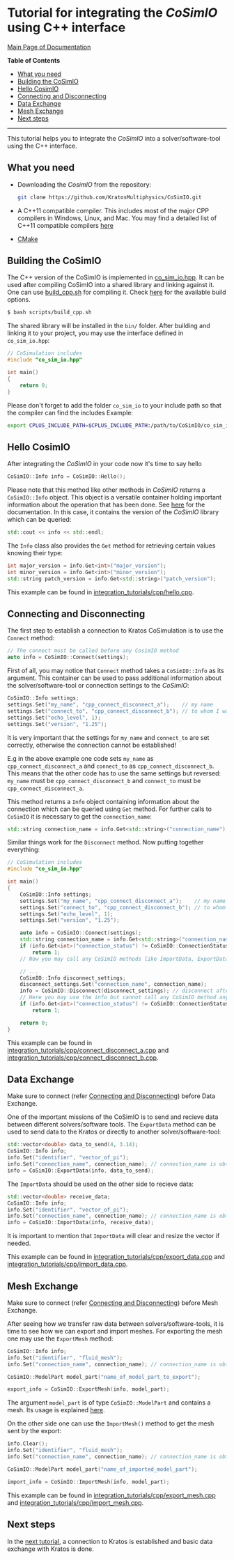 # Tutorial for integrating the _CoSimIO_ using C++ interface

[Main Page of Documentation](https://kratosmultiphysics.github.io/CoSimIO/)

**Table of Contents**
<!-- @import "[TOC]" {cmd="toc" depthFrom=2 depthTo=6 orderedList=false} -->

<!-- code_chunk_output -->

- [What you need](#what-you-need)
- [Building the CoSimIO](#building-the-cosimio)
- [Hello CosimIO](#hello-cosimio)
- [Connecting and Disconnecting](#connecting-and-disconnecting)
- [Data Exchange](#data-exchange)
- [Mesh Exchange](#mesh-exchange)
- [Next steps](#next-steps)

<!-- /code_chunk_output -->
---

This tutorial helps you to integrate the _CoSimIO_ into a solver/software-tool using the C++ interface.

## What you need
- Downloading the _CosimIO_ from the repository:
  ```bash
  git clone https://github.com/KratosMultiphysics/CoSimIO.git
  ```

- A C++11 compatible compiler. This includes most of the major CPP compilers in Windows, Linux, and Mac. You may find a detailed list of C++11 compatible compilers [here](https://en.cppreference.com/w/cpp/compiler_support#cpp11)

- [CMake](https://cmake.org/)

## Building the CoSimIO
The C++ version of the CoSimIO is implemented in [co_sim_io.hpp](https://github.com/KratosMultiphysics/CoSimIO/blob/master/co_sim_io/co_sim_io.hpp). It can be used after compiling CoSimIO into a shared library and linking against it. One can use [build_cpp.sh](https://github.com/KratosMultiphysics/CoSimIO/blob/master/scripts/build_cpp.sh) for compiling it. Check [here](../../build_options.md) for the available build options.

```bash
$ bash scripts/build_cpp.sh
```

The shared library will be installed in the `bin/` folder. After building and linking it to your project, you may use the interface defined in `co_sim_io.hpp`:

```c++
// CoSimulation includes
#include "co_sim_io.hpp"

int main()
{
    return 0;
}
```

Please don't forget to add the folder `co_sim_io` to your include path so that the compiler can find the includes
Example:
```bash
export CPLUS_INCLUDE_PATH=$CPLUS_INCLUDE_PATH:/path/to/CoSimIO/co_sim_io
```


## Hello CosimIO
After integrating the _CoSimIO_ in your code now it's time to say hello

```c++
CoSimIO::Info info = CoSimIO::Hello();
```

Please note that this method like other methods in _CoSimIO_ returns a `CoSimIO::Info` object. This object is a versatile container holding important information about the operation that has been done. See [here](../../info/info_cpp.md) for the documentation. In this case, it contains the version of the _CoSimIO_ library which can be queried:

```c++
std::cout << info << std::endl;
```

The `Info` class also provides the `Get` method for retrieving certain values knowing their type:

```c++
int major_version = info.Get<int>("major_version");
int minor_version = info.Get<int>("minor_version");
std::string patch_version = info.Get<std::string>("patch_version");
```

This example can be found in [integration_tutorials/cpp/hello.cpp](https://github.com/KratosMultiphysics/CoSimIO/blob/master/tests/integration_tutorials/cpp/hello.cpp).


## Connecting and Disconnecting
The first step to establish a connection to Kratos CoSimulation is to use the `Connect` method:
```c++
// The connect must be called before any CosimIO method
auto info = CoSimIO::Connect(settings);
```

First of all, you may notice that `Connect` method takes a `CoSimIO::Info` as its argument. This container can be used to pass additional information about the solver/software-tool or connection settings to the _CoSimIO_:

```c++
CoSimIO::Info settings;
settings.Set("my_name", "cpp_connect_disconnect_a");    // my name
settings.Set("connect_to", "cpp_connect_disconnect_b"); // to whom I want to connect to
settings.Set("echo_level", 1);
settings.Set("version", "1.25");
```

It is very important that the settings for `my_name` and `connect_to` are set correctly, otherwise the connection cannot be established!

E.g in the above example one code sets `my_name` as `cpp_connect_disconnect_a` and `connect_to` as `cpp_connect_disconnect_b`. This means that the other code has to use the same settings but reversed: `my_name` must be `cpp_connect_disconnect_b` and `connect_to` must be `cpp_connect_disconnect_a`.

This method returns a `Info` object containing information about the connection which can be queried using `Get` method. For further calls to `CoSimIO` it is necessary to get the `connection_name`:

```c++
std::string connection_name = info.Get<std::string>("connection_name");
```
Similar things work for the `Disconnect` method.
Now putting together everything:

```c++
// CoSimulation includes
#include "co_sim_io.hpp"

int main()
{
    CoSimIO::Info settings;
    settings.Set("my_name", "cpp_connect_disconnect_a");    // my name
    settings.Set("connect_to", "cpp_connect_disconnect_b"); // to whom I want to connect to
    settings.Set("echo_level", 1);
    settings.Set("version", "1.25");

    auto info = CoSimIO::Connect(settings);
    std::string connection_name = info.Get<std::string>("connection_name"); // getting name of connection for future calls
    if (info.Get<int>("connection_status") != CoSimIO::ConnectionStatus::Connected)
        return 1;
    // Now you may call any CoSimIO methods like ImportData, ExportData, etc.

    // ...
    CoSimIO::Info disconnect_settings;
    disconnect_settings.Set("connection_name", connection_name);
    info = CoSimIO::Disconnect(disconnect_settings); // disconnect afterwards
    // Here you may use the info but cannot call any CoSimIO method anymore
    if (info.Get<int>("connection_status") != CoSimIO::ConnectionStatus::Disconnected)
        return 1;

    return 0;
}
```

This example can be found in [integration_tutorials/cpp/connect_disconnect_a.cpp](https://github.com/KratosMultiphysics/CoSimIO/blob/master/tests/integration_tutorials/cpp/connect_disconnect_a.cpp) and [integration_tutorials/cpp/connect_disconnect_b.cpp](https://github.com/KratosMultiphysics/CoSimIO/blob/master/tests/integration_tutorials/cpp/connect_disconnect_b.cpp).


## Data Exchange
Make sure to connect (refer [Connecting and Disconnecting](#connecting-and-disconnecting)) before Data Exchange.

One of the important missions of the CoSimIO is to send and recieve data between different solvers/software tools. The `ExportData` method can be used to send data to the Kratos or directly to another solver/software-tool:

```c++
std::vector<double> data_to_send(4, 3.14);
CoSimIO::Info info;
info.Set("identifier", "vector_of_pi");
info.Set("connection_name", connection_name); // connection_name is obtained from calling "Connect"
info = CoSimIO::ExportData(info, data_to_send);
```
The `ImportData` should be used on the other side to recieve data:

```c++
std::vector<double> receive_data;
CoSimIO::Info info;
info.Set("identifier", "vector_of_pi");
info.Set("connection_name", connection_name); // connection_name is obtained from calling "Connect"
info = CoSimIO::ImportData(info, receive_data);
```

It is important to mention that `ImportData` will clear and resize the vector if needed.

This example can be found in [integration_tutorials/cpp/export_data.cpp](https://github.com/KratosMultiphysics/CoSimIO/blob/master/tests/integration_tutorials/cpp/export_data.cpp) and [integration_tutorials/cpp/import_data.cpp](https://github.com/KratosMultiphysics/CoSimIO/blob/master/tests/integration_tutorials/cpp/import_data.cpp).


## Mesh Exchange
Make sure to connect (refer [Connecting and Disconnecting](#connecting-and-disconnecting)) before Mesh Exchange.

After seeing how we transfer raw data between solvers/software-tools, it is time to see how we can export and import meshes. For exporting the mesh one may use the `ExportMesh` method:


```c++
CoSimIO::Info info;
info.Set("identifier", "fluid_mesh");
info.Set("connection_name", connection_name); // connection_name is obtained from calling "Connect"

CoSimIO::ModelPart model_part("name_of_model_part_to_export");

export_info = CoSimIO::ExportMesh(info, model_part);
```

The argument `model_part` is of type `CoSimIO::ModelPart` and contains a mesh. Its usage is explained [here](../../model_part/model_part_cpp.md).

On the other side one can use the `ImportMesh()` method to get the mesh sent by the export:

```c++
info.Clear();
info.Set("identifier", "fluid_mesh");
info.Set("connection_name", connection_name); // connection_name is obtained from calling "Connect"

CoSimIO::ModelPart model_part("name_of_imported_model_part");

import_info = CoSimIO::ImportMesh(info, model_part);
```

This example can be found in [integration_tutorials/cpp/export_mesh.cpp](https://github.com/KratosMultiphysics/CoSimIO/blob/master/tests/integration_tutorials/cpp/export_mesh.cpp) and [integration_tutorials/cpp/import_mesh.cpp](https://github.com/KratosMultiphysics/CoSimIO/blob/master/tests/integration_tutorials/cpp/import_mesh.cpp).

## Next steps
In the [next tutorial](basic_data_exchange_with_kratos.md), a connection to Kratos is established and basic data exchange with Kratos is done.
